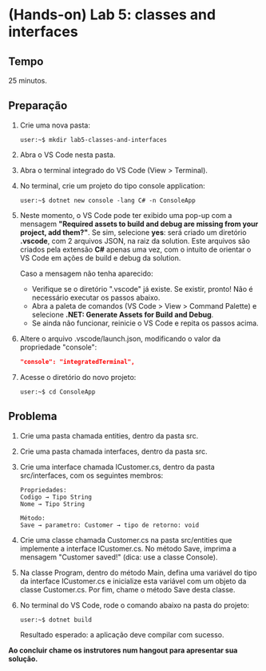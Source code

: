 # (Hands-on) Lab 5: classes and interfaces

## Tempo

25 minutos.

## Preparação

1. Crie uma nova pasta:
    ```console
    user:~$ mkdir lab5-classes-and-interfaces
    ```

2. Abra o VS Code nesta pasta.

3. Abra o terminal integrado do VS Code (View > Terminal).

4. No terminal, crie um projeto do tipo console application:
    ```console
    user:~$ dotnet new console -lang C# -n ConsoleApp
    ```

5. Neste momento, o VS Code pode ter exibido uma pop-up com a mensagem **"Required assets to build and debug are missing from your project, add them?"**. Se sim, selecione **yes**: será criado um diretório **.vscode**, com 2 arquivos JSON, na raiz da solution. Este arquivos são criados pela extensão **C#** apenas uma vez, com o intuito de orientar o VS Code em ações de build e debug da solution.

    Caso a mensagem não tenha aparecido:
    * Verifique se o diretório ".vscode" já existe. Se existir, pronto! Não é necessário executar os passos abaixo.
    * Abra a paleta de comandos (VS Code > View > Command Palette) e selecione **.NET: Generate Assets for Build and Debug**.
    * Se ainda não funcionar, reinicie o VS Code e repita os passos acima.

6. Altere o arquivo .vscode/launch.json, modificando o valor da propriedade "console":
    ```json
    "console": "integratedTerminal",
    ```

7. Acesse o diretório do novo projeto:
    ```console
    user:~$ cd ConsoleApp
    ```

## Problema

1. Crie uma pasta chamada entities, dentro da pasta src.

2. Crie uma pasta chamada interfaces, dentro da pasta src.

3. Crie uma interface chamada ICustomer.cs, dentro da pasta src/interfaces, com os seguintes membros:
    ```
    Propriedades:
    Codigo → Tipo String
    Nome → Tipo String

    Método:
    Save → parametro: Customer → tipo de retorno: void
    ```
4. Crie uma classe chamada Customer.cs na pasta src/entities que implemente a interface ICustomer.cs. No método Save, imprima a mensagem "Customer saved!" (dica: use a classe Console).

5. Na classe Program, dentro do método Main, defina uma variável do tipo da interface ICustomer.cs e inicialize esta variável com um objeto da classe Customer.cs. Por fim, chame o método Save desta classe.

6. No terminal do VS Code, rode o comando abaixo na pasta do projeto:
    ```console
    user:~$ dotnet build
    ```
    Resultado esperado: a aplicação deve compilar com sucesso.

**Ao concluir chame os instrutores num hangout para apresentar sua solução.**